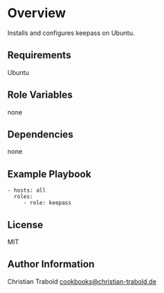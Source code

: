 # Overview

Installs and configures keepass on Ubuntu.


## Requirements

Ubuntu

## Role Variables

none

## Dependencies

none

## Example Playbook

    - hosts: all
      roles:
         - role: keepass

## License

MIT

## Author Information

Christian Trabold <cookbooks@christian-trabold.de>
